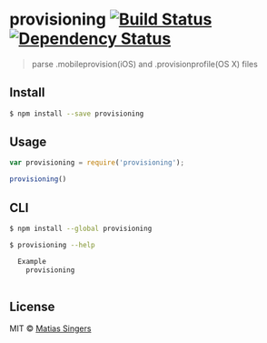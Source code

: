 # provisioning [![Build Status](http://img.shields.io/travis/matiassingers/provisioning.svg?style=flat-square)](https://travis-ci.org/matiassingers/provisioning) [![Dependency Status](http://img.shields.io/gemnasium/matiassingers/provisioning.svg?style=flat-square)](https://gemnasium.com/matiassingers/provisioning)
> parse .mobileprovision(iOS) and .provisionprofile(OS X) files

## Install

```sh
$ npm install --save provisioning
```


## Usage

```js
var provisioning = require('provisioning');

provisioning()

```


## CLI

```sh
$ npm install --global provisioning
```

```sh
$ provisioning --help

  Example
    provisioning
    
```


## License

MIT © [Matias Singers](http://mts.io)
